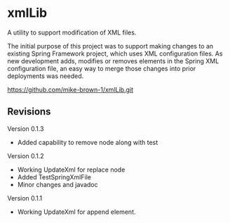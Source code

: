 # xmlLib

A utility to support modification of XML files.

The initial purpose of this project was to support making changes to an existing
Spring Framework project, which uses XML configuration files. As new development adds, 
modifies or removes elements in the Spring XML configuration file, an easy way to 
merge those changes into prior deployments was needed.

https://github.com/mike-brown-1/xmlLib.git

## Revisions

Version 0.1.3    
* Added capability to remove node along with test

Version 0.1.2   
* Working UpdateXml for replace node
* Added TestSpringXmlFile
* Minor changes and javadoc

Version 0.1.1     
* Working UpdateXml for append element.


